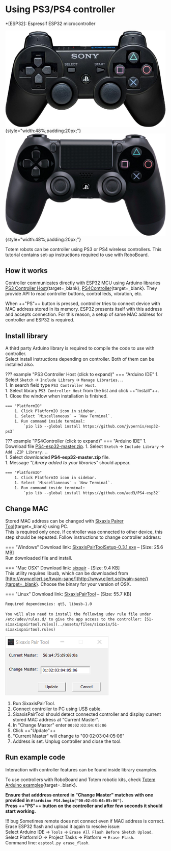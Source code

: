 # Using PS3/PS4 controller

*[ESP32]: Espressif ESP32 microcontroller

![PS3 Controller](../assets/images/ps3.png){style="width:48%;padding:20px;"}
![PS4 Controller](../assets/images/ps4.png){style="width:48%;padding:20px;"}

Totem robots can be controller using PS3 or PS4 wireless controllers.
This tutorial contains set-up instructions required to use with RoboBoard.

## How it works

Controller communicates directly with ESP32 MCU using Arduino libraries [PS3 Controller Host](https://github.com/jvpernis/esp32-ps3){target=_blank}, [PS4Controller](https://github.com/aed3/PS4-esp32){target=_blank}. They provide API to read controller buttons, control leds, vibration, etc.

When ++"PS"++ button is pressed, controller tries to connect device with MAC address stored in its memory. ESP32 presents itself with this address and accepts connection. For this reason, a setup of same MAC address for controller and ESP32 is required.

## Install library

A third party Arduino library is required to compile the code to use with controller.  
Select install instructions depending on controller. Both of them can be installed also.  

??? example "PS3 Controller Host (click to expand)"
    === "Arduino IDE"
        1. Select `Sketch` → `Include Library` → `Manage Libraries..`.  
        1. In search field type `PS3 Controller Host`.  
        1. Select library `PS3 Controller Host` from the list and click ++"Install"++.  
        1. Close the window when installation is finished.  

    === "PlatformIO"
        1. Click PlatformIO icon in sidebar.  
        1. Select `Miscellaneous` → `New Terminal`.  
        1. Run command inside terminal:  
            `pio lib --global install https://github.com/jvpernis/esp32-ps3`  

??? example "PS4Controller (click to expand)"
    === "Arduino IDE"
        1. Download file [PS4-esp32-master.zip](https://github.com/aed3/PS4-esp32/archive/master.zip).
        1. Select `Sketch` → `Include Library` → `Add .ZIP Library..`.  
        1. Select downloaded **PS4-esp32-master.zip** file.  
        1. Message _"Library added to your libraries"_ should appear.  

    === "PlatformIO"
        1. Click PlatformIO icon in sidebar.  
        1. Select `Miscellaneous` → `New Terminal`.  
        1. Run command inside terminal:  
            `pio lib --global install https://github.com/aed3/PS4-esp32`  

## Change MAC

Stored MAC address can be changed with [Sixaxis Pairer Tool](https://github.com/user-none/sixaxispairer){target=_blank} using PC.  
This is required only once. If controller was connected to other device, this step should be repeated.
Follow instructions to change controller address:

=== "Windows"
    Download link: [SixaxisPairToolSetup-0.3.1.exe](../assets/files/sixaxis/SixaxisPairToolSetup-0.3.1.exe) – [Size: 25.6 MB]  
    Run downloaded file and install.  

=== "Mac OSX"
    Download link: [sixpair](../assets/files/sixaxis/sixpair) - [Size: 9.4 KB]  
    This utility requires libusb, which can be downloaded from [http://www.ellert.se/twain-sane/](http://www.ellert.se/twain-sane/){target=_blank}. Choose the binary for your version of OSX.

=== "Linux"
    Download link: [SixaxisPairTool](../assets/files/sixaxis/SixaxisPairTool) – [Size: 55.7 KB]  

    Required dependencies: qt5, libusb-1.0  

    You will also need to install the following udev rule file under /etc/udev/rules.d/ to give the app access to the controller: [51-sixaxispairtool.rules](../assets/files/sixaxis/51-sixaxispairtool.rules)  

![Sixaxis Pair Tool](../assets/images/sixaxispairtool.png)  

1. Run SixaxisPairTool.  
1. Connect controller to PC using USB cable.  
1. SixaxisPairTool should detect connected controller and display current stored MAC address at "Current Master".
1. In "Change Master" enter `00:02:03:04:05:06`
1. Click ++"Update"++
1. "Current Master" will change to "00:02:03:04:05:06"
1. Address is set. Unplug controller and close the tool.  

## Run example code

Interaction with controller features can be found inside library examples.

To use controllers with RoboBoard and Totem robotic kits, check [Totem Arduino examples](https://github.com/totemmaker/arduino-examples){target=_blank}.

**Ensure that adddress entered in "Change Master" matches with one provided in `#!arduino PS4.begin("00:02:03:04:05:06")`.**  
**Press ++"PS"++ button on the controller and after few seconds it should start working.**  

!!! bug
    Sometimes remote does not connect even if MAC address is correct.  
    Erase ESP32 flash and upload it again to resolve issue:  
    Select Arduino IDE → `Tools` → `Erase All Flash Before Sketch Upload`.  
    Select PlatformIO → Project Tasks → Platform → `Erase Flash`.  
    Command line: `esptool.py erase_flash`.
